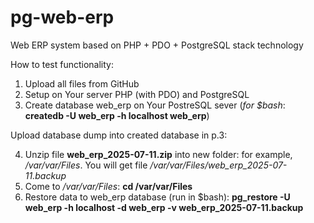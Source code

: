 # pg-web-erp
Web ERP system based on PHP + PDO + PostgreSQL stack technology

How to test functionality:

 1. Upload all files from GitHub 
 2. Setup on Your server PHP (with PDO) and PostgreSQL
 3. Create database web_erp on Your PostreSQL sever (*for $bash*: **createdb -U web_erp -h localhost web_erp**) 
 
 Upload database dump into created database in p.3:  
 
 4. Unzip file **web_erp_2025-07-11.zip** into new folder: for example, */var/var/Files*. You will get file */var/var/Files/web_erp_2025-07-11.backup*
 5. Come to */var/var/Files*: **cd /var/var/Files**
 6. Restore data to web_erp database (run in $bash): 
 **pg_restore -U web_erp -h localhost -d web_erp -v web_erp_2025-07-11.backup**
